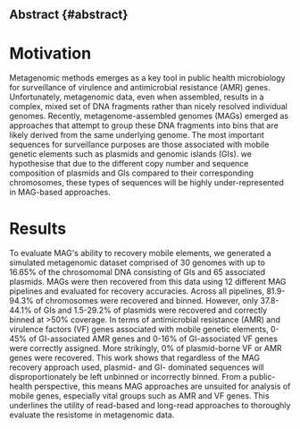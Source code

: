 ## Abstract {#abstract}

# Motivation

Metagenomic methods emerges as a key tool in public health microbiology for surveillance of virulence and antimicrobial resistance (AMR) genes. 
Unfortunately, metagenomic data, even when assembled, results in a complex, mixed set of DNA fragments rather than nicely resolved individual genomes. 
Recently, metagenome-assembled genomes (MAGs) emerged as approaches that attempt to group these DNA fragments into bins that are likely derived from the same underlying genome. 
The most important sequences for surveillance purposes are those associated with mobile genetic elements such as plasmids and genomic islands (GIs). 
we hypothesise that due to the different copy number and sequence composition of plasmids and GIs compared to their corresponding chromosomes, these types of sequences will be highly under-represented in MAG-based approaches.

# Results

To evaluate MAG's ability to recovery mobile elements, we generated a simulated metagenomic dataset comprised of 30 genomes with up to 16.65% of the chrosomomal DNA consisting of GIs and 65 associated plasmids. 
MAGs were then recovered from this data using 12 different MAG pipelines and evaluated for recovery accuracies. 
Across all pipelines, 81.9-94.3% of chromosomes were recovered and binned. However, only 37.8-44.1% of GIs and 1.5-29.2% of plasmids were recovered and correctly binned at >50% coverage. 
In terms of antimicrobial resistance (AMR) and virulence factors (VF) genes associated with mobile genetic elements, 0-45% of GI-associated AMR genes and 0-16% of GI-associated VF genes were correctly assigned. 
More strikingly, 0% of plasmid-borne VF or AMR genes were recovered.
This work shows that regardless of the MAG recovery approach used, plasmid- and GI- dominated sequences will disproportionately be left unbinned or incorrectly binned. 
From a public-health perspective, this means MAG approaches are unsuited for analysis of mobile genes, especially vital groups such as AMR and VF genes. 
This underlines the utility of read-based and long-read approaches to thoroughly evaluate the resistome in metagenomic data.